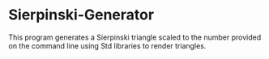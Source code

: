 # Sierpinski-Generator
This program generates a Sierpinski triangle scaled to the number provided on the command line using Std libraries to render triangles.

